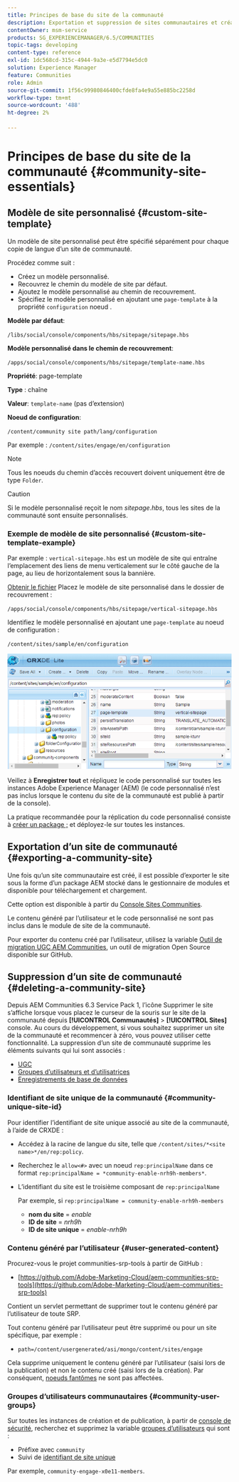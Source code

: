 ```yaml
---
title: Principes de base du site de la communauté
description: Exportation et suppression de sites communautaires et création de modèles de site personnalisés
contentOwner: msm-service
products: SG_EXPERIENCEMANAGER/6.5/COMMUNITIES
topic-tags: developing
content-type: reference
exl-id: 1dc568cd-315c-4944-9a3e-e5d7794e5dc0
solution: Experience Manager
feature: Communities
role: Admin
source-git-commit: 1f56c99980846400cfde8fa4e9a55e885bc2258d
workflow-type: tm+mt
source-wordcount: '488'
ht-degree: 2%

---
```


# Principes de base du site de la communauté {#community-site-essentials}

## Modèle de site personnalisé {#custom-site-template}

Un modèle de site personnalisé peut être spécifié séparément pour chaque copie de langue d’un site de communauté.

Procédez comme suit :

* Créez un modèle personnalisé.
* Recouvrez le chemin du modèle de site par défaut.
* Ajoutez le modèle personnalisé au chemin de recouvrement.
* Spécifiez le modèle personnalisé en ajoutant une `page-template` à la propriété `configuration` noeud .

**Modèle par défaut**:

`/libs/social/console/components/hbs/sitepage/sitepage.hbs`

**Modèle personnalisé dans le chemin de recouvrement**:

`/apps/social/console/components/hbs/sitepage/template-name.hbs`

**Propriété**: page-template

**Type** : chaîne

**Valeur**: `template-name` (pas d’extension)

**Noeud de configuration**:

`/content/community site path/lang/configuration`

Par exemple : `/content/sites/engage/en/configuration`

>[!NOTE]
>
>Tous les noeuds du chemin d’accès recouvert doivent uniquement être de type `Folder`.

>[!CAUTION]
>
>Si le modèle personnalisé reçoit le nom *sitepage.hbs*, tous les sites de la communauté sont ensuite personnalisés.

### Exemple de modèle de site personnalisé {#custom-site-template-example}

Par exemple : `vertical-sitepage.hbs` est un modèle de site qui entraîne l’emplacement des liens de menu verticalement sur le côté gauche de la page, au lieu de horizontalement sous la bannière.

[Obtenir le fichier](assets/vertical-sitepage.hbs)
Placez le modèle de site personnalisé dans le dossier de recouvrement :

`/apps/social/console/components/hbs/sitepage/vertical-sitepage.hbs`

Identifiez le modèle personnalisé en ajoutant une `page-template` au noeud de configuration :

`/content/sites/sample/en/configuration`

![crxde-siteconfiguration](assets/crxde-siteconfiguration.png)

Veillez à **Enregistrer tout** et répliquez le code personnalisé sur toutes les instances Adobe Experience Manager (AEM) (le code personnalisé n’est pas inclus lorsque le contenu du site de la communauté est publié à partir de la console).

La pratique recommandée pour la réplication du code personnalisé consiste à [créer un package ;](../../help/sites-administering/package-manager.md#creating-a-new-package) et déployez-le sur toutes les instances.

## Exportation d’un site de communauté {#exporting-a-community-site}

Une fois qu’un site communautaire est créé, il est possible d’exporter le site sous la forme d’un package AEM stocké dans le gestionnaire de modules et disponible pour téléchargement et chargement.

Cette option est disponible à partir du [Console Sites Communities](sites-console.md#exporting-the-site).

Le contenu généré par l’utilisateur et le code personnalisé ne sont pas inclus dans le module de site de la communauté.

Pour exporter du contenu créé par l’utilisateur, utilisez la variable [Outil de migration UGC AEM Communities](https://github.com/Adobe-Marketing-Cloud/aem-communities-ugc-migration), un outil de migration Open Source disponible sur GitHub.

## Suppression d’un site de communauté {#deleting-a-community-site}

Depuis AEM Communities 6.3 Service Pack 1, l’icône Supprimer le site s’affiche lorsque vous placez le curseur de la souris sur le site de la communauté depuis **[!UICONTROL Communautés]** > **[!UICONTROL Sites]** console. Au cours du développement, si vous souhaitez supprimer un site de la communauté et recommencer à zéro, vous pouvez utiliser cette fonctionnalité. La suppression d’un site de communauté supprime les éléments suivants qui lui sont associés :

* [UGC](#user-generated-content)
* [Groupes d’utilisateurs et d’utilisatrices](#community-user-groups)
* [Enregistrements de base de données](#database-records)

### Identifiant de site unique de la communauté {#community-unique-site-id}

Pour identifier l’identifiant de site unique associé au site de la communauté, à l’aide de CRXDE :

* Accédez à la racine de langue du site, telle que `/content/sites/*<site name>*/en/rep:policy`.

* Recherchez le `allow<#>` avec un noeud `rep:principalName` dans ce format `rep:principalName = *community-enable-nrh9h-members*`.

* L’identifiant du site est le troisième composant de `rep:principalName`

  Par exemple, si `rep:principalName = community-enable-nrh9h-members`

   * **nom du site** = *enable*
   * **ID de site** = *nrh9h*
   * **ID de site unique** = *enable-nrh9h*

### Contenu généré par l’utilisateur {#user-generated-content}

Procurez-vous le projet communities-srp-tools à partir de GitHub :

* [https://github.com/Adobe-Marketing-Cloud/aem-communities-srp-tools](https://github.com/Adobe-Marketing-Cloud/aem-communities-srp-tools)

Contient un servlet permettant de supprimer tout le contenu généré par l’utilisateur de toute SRP.

Tout contenu généré par l’utilisateur peut être supprimé ou pour un site spécifique, par exemple :

* `path=/content/usergenerated/asi/mongo/content/sites/engage`

Cela supprime uniquement le contenu généré par l’utilisateur (saisi lors de la publication) et non le contenu créé (saisi lors de la création). Par conséquent, [noeuds fantômes](srp.md#shadownodes) ne sont pas affectées.

### Groupes d’utilisateurs communautaires {#community-user-groups}

Sur toutes les instances de création et de publication, à partir de [console de sécurité](../../help/sites-administering/security.md), recherchez et supprimez la variable [groupes d’utilisateurs](users.md) qui sont :

* Préfixe avec `community`
* Suivi de [identifiant de site unique](#community-unique-site-id)

Par exemple, `community-engage-x0e11-members`.
